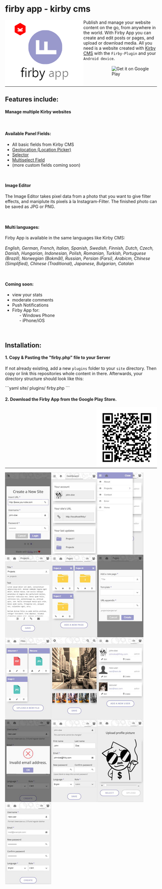 <h1>firby app - kirby cms</h1>

<img alt="logo" align="left" src="https://github.com/fabianschenk86/firby-app/blob/master/firby_logo.png"/>
<p>Publish and manage your website content on the go, from anywhere in the world. With Firby App you can create and edit posts or pages, and upload or download media. All you need is a website created with <a target="_blank" href="https://getkirby.com/">Kirby CMS</a> with the <code>Firby-Plugin</code> and your <code>Android device</code>.<br /><br /><a href='https://play.google.com/store/apps/details?id=com.phonegap.mingbai_travel&utm_source=global_co&utm_medium=prtnr&utm_content=Mar2515&utm_campaign=PartBadge&pcampaignid=MKT-Other-global-all-co-prtnr-py-PartBadge-Mar2515-1'><img align="right" width="150px" height="auto" alt='Get it on Google Play' src='https://play.google.com/intl/en_us/badges/images/generic/en_badge_web_generic.png'/></a></p><br />
<hr width="100%"/>
<h2 id="firby-features">Features include:</h2>
<h4>Manage multiple Kirby websites</h4>
<br/>
<h4>Available Panel Fields:</h4>
<ul>
<li>All basic fields from Kirby CMS</li>
<li><a title="Geolocation" href="http://www.getkirby-plugins.com/geolocation">Geolocation (Location Picker)</a></li>
<li><a title="Selector" href="http://www.getkirby-plugins.com/selector">Selector</a></li>
<li><a title="Multiselect Field" href="http://www.getkirby-plugins.com/multiselect-field">Multiselect Field</a></li>
<li>(more custom fields coming soon)</li>
</ul>
<br /><h4>Image Editor</h4>
<p>The Image Editor takes pixel data from a photo that you want to give filter effects, and maniplute its pixels à la Instagram-Filter. The finished photo can be saved as JPG or PNG.</p>
<br /><h4 id="firby-languages">Multi languages:</h4>
<p>Firby App is available in the same languages like Kirby CMS:<br /><br />
<em>English, German, French, Italian, Spanish, Swedish, Finnish, Dutch, Czech, Danish, Hungarian, Indonesian, Polish, Romanian, Turkish, Portuguese (Brazil), Norwegian (Bokmål), Russian, Persian (Farsi), Arabicm, Chinese (Simplified), Chinese (Traditional), Japanese, Bulgarian, Catalan</em></p>
<br /><h4 id="firby-coming-soon">Coming soon:</h4>
<ul>
<li>view your stats</li>
<li>moderate comments</li>
<li>Push Notifications</li>
<li>Firby App for:
<ol>- Windows Phone</ol>
<ol>- iPhone/iOS</ol>
</li>
</ul>
<br />
<h2 id="firby-installation">Installation:</h2>
<h4>1. Copy & Pasting the "firby.php" file to your Server</h4>
<p>If not already existing, add a new <code>plugins</code> folder to your <code>site</code> directory. Then copy or link this repositories whole content in there. Afterwards, your directory structure should look like this:</p>
```yaml
site/
	plugins/
		firby.php
```
<br /><h4>2. Download the Firby App from the Google Play Store.</h4>
<img alt="qr-code-google-play" align="right" width="200px" height="auto" src="https://github.com/fabianschenk86/firby-app/blob/master/qr_code_googleplay.png"/>
<hr width="100%">
<img align="left" width="153px" height="272px" src="https://github.com/fabianschenk86/firby-app/blob/master/Neuer%20Ordner/login.JPG?raw=true"/>
<img align="left" width="153px" height="272px" src="https://github.com/fabianschenk86/firby-app/blob/master/Neuer%20Ordner/dashboard.JPG?raw=true"/>
<img align="left" width="153px" height="272px" src="https://github.com/fabianschenk86/firby-app/blob/master/Neuer%20Ordner/mainmenu.JPG?raw=true"/>
<img align="left" width="153px" height="272px" src="https://github.com/fabianschenk86/firby-app/blob/master/Neuer%20Ordner/contentside.JPG?raw=true"/>
<img align="left" width="153px" height="272px" src="https://github.com/fabianschenk86/firby-app/blob/master/Neuer%20Ordner/subpages.JPG?raw=true"/>
<img align="left" width="153px" height="272px" src="https://github.com/fabianschenk86/firby-app/blob/master/Neuer%20Ordner/newpage.JPG?raw=true"/>
<img align="left" width="153px" height="272px" src="https://github.com/fabianschenk86/firby-app/blob/master/Neuer%20Ordner/files.JPG?raw=true"/>
<img align="left" width="153px" height="272px" src="https://github.com/fabianschenk86/firby-app/blob/master/Neuer%20Ordner/image%20editor.JPG?raw=true"/>
<img align="left" width="153px" height="272px" src="https://github.com/fabianschenk86/firby-app/blob/master/Neuer%20Ordner/userlist.JPG?raw=true"/>
<img align="left" width="153px" height="272px" src="https://github.com/fabianschenk86/firby-app/blob/master/Neuer%20Ordner/validation.JPG?raw=true"/>
<img align="left" width="153px" height="272px" src="https://github.com/fabianschenk86/firby-app/blob/master/Neuer%20Ordner/edit-user.JPG?raw=true"/>
<img align="left" width="153px" height="272px" src="https://github.com/fabianschenk86/firby-app/blob/master/Neuer%20Ordner/upload%20avatar.JPG?raw=true"/>
<img align="left" width="153px" height="272px" src="https://github.com/fabianschenk86/firby-app/blob/master/Neuer%20Ordner/create%20new%20user.JPG?raw=true"/>
